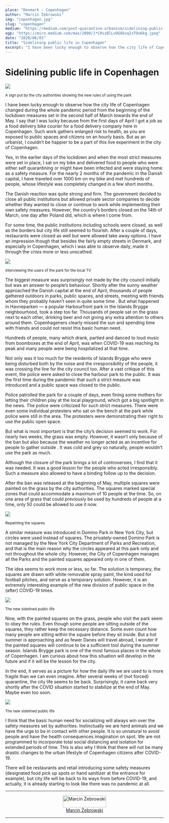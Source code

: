 ```yaml
---
place: "Denmark - Copenhagen"
author: "Marcin Żebrowski"
img: "copenhagen.jpg"
slug: "copenhagen"
medium: "https://medium.com/post-quarantine-urbanism/sidelining-public-life-in-copenhagen-8ee7b3c52ed5"
ogp: "https://miro.medium.com/max/2000/1*C0szBlLvOGOkxqIxTOo6kg.jpeg"
date: "2020/06/03"
title: "Sidelining public life in Copenhagen"
excerpt: "I have been lucky enough to observe how the city life of Copenhagen changed during the whole pandemic period from the beginning of the lockdown measures set ..."
---
```


**Sidelining public life in Copenhagen**
========================================

<img class="s t u gt ai" src="https://miro.medium.com/max/1400/1*v6aoZMnits8SwQGKGilvZA.jpeg"/>

<small>A sign put by the city authorities showing the new rules of using the park</small>

I have been lucky enough to observe how the city life of Copenhagen changed during the whole pandemic period from the beginning of the lockdown measures set in the second half of March towards the end of May. I say that I was lucky because from the first days of April I got a job as a food delivery bike courier for a food delivery company here in Copenhagen. Such work gathers enlarged risk to health, as you are exposed to public spaces and citizens on an hourly basis. But as an urbanist, I couldn’t be happier to be a part of this live experiment in the city of Copenhagen.

Yes, in the earlier days of the lockdown and when the most strict measures were set in place, I sat on my bike and delivered food to people who were either self quarantining or might have been infected and were staying home as a safety measure. For the nearly 2 months of the pandemic in the Danish capital, I have traveled over 1000 km on my bike and met hundreds of people, whose lifestyle was completely changed in a few short months.

The Danish reaction was quite strong and firm. The government decided to close all public institutions but allowed private sector companies to decide whether they wanted to close or continue to work while implementing their own safety measures. However, the country’s borders closed on the 14th of March, one day after Poland did, which is where I come from.

For some time, the public institutions including schools were closed, as well as the borders but city life still seemed to flourish. After a couple of days, restaurants were closed as well but were allowed take away options. I have an impression though that besides the fairly empty streets in Denmark, and especially in Copenhagen, which I was able to observe daily, made it through the crisis more or less unscathed.

<img class="s t u gt ai" src="https://miro.medium.com/max/2000/1*duTT_S3lDH8-nhKCd9RbsA.jpeg"/>

<small>Interviewing the users of the park for the local TV</small>

The biggest measure was surprisingly not made by the city council initially but was an answer to people’s behaviour. Shortly after the sunny weather approached the Danish capital at the end of April, thousands of people gathered outdoors in parks, public spaces, and streets, meeting with friends whom they probably haven’t seen in quite some time . But what happened in Havneparken — a popular Harbourfront park in the Islands Brygge neighbourhood, took a step too far. Thousands of people sat on the grass next to each other, drinking beer and not giving any extra attention to others around them. Copenhageners clearly missed the sun and spending time with friends and could not resist this basic human need.

Hundreds of people, many which drank, partied and danced to loud music from boomboxes at the end of April, was when COVID-19 was reaching its peak and many people were being hospitalized at that time.

Not only was it too much for the residents of Islands Brygge who were being disturbed both by the noise and the irresponsibility of the people, it was crossing the line for the city council too. After a vast critique of this event, the police were asked to close the harbour park to the public. It was the first time during the pandemic that such a strict measure was introduced and a public space was closed to the public.

Police patrolled the park for a couple of days, even fining some mothers for letting their children play at the local playground, which got a big spotlight in the news. The police were criticized for such strict measures. There were even some individual protesters who sat on the bench at the park while police were still in the area. The protesters were demonstrating their right to use the public open space.

But what is most important is that the city’s decision seemed to work. For nearly two weeks, the grass was empty. However, it wasn’t only because of the ban but also because the weather no longer acted as an incentive for people to gather outside . It was cold and grey so naturally, people wouldn’t use the park as much.

Although the closure of the park brings a lot of controversies, I find that it was needed. It was a good lesson for the people who acted irresponsibly. Such a measure also allowed to have a binding follow up to the decision.

After the ban was released at the beginning of May, multiple squares were painted on the grass by the city authorities. The squares marked special zones that could accommodate a maximum of 10 people at the time. So, on one area of grass that could previously be used by hundreds of people at a time, only 50 could be allowed to use it now.

<img class="s t u gt ai" src="https://miro.medium.com/max/2000/1*itJ_zaJmmDSuAXNNFLfY1w.jpeg"/>

<small>Repainting the squares</small>

A similar measure was introduced in Domino Park in New York City, but circles were used instead of squares. The privately-owned Domino Park is not managed by the New York City Department of Parks and Recreation, and that is the main reason why the circles appeared at this park only and not throughout the whole city. However, the City of Copenhagen manages all the Parks and the painted squares appeared only in one of them.

The idea seems to work more or less, so far. The solution is temporary, the squares are drawn with white removable spray paint, the kind used for football pitches, and serve as a temporary solution. However, it is an extremely interesting example of the new division of public space in the (after) COVID-19 times.

<img class="s t u gt ai" src="https://miro.medium.com/max/2000/1*C0szBlLvOGOkxqIxTOo6kg.jpeg"/>

<small>The new sidelined public life</small>

Now, with the painted squares on the grass, people who visit the park seem to obey the rules. Even though some people are sitting outside of the squares, they rather keep the necessary distance. Some even count how many people are sitting within the square before they sit inside. But a hot summer is approaching and as fewer Danes will travel abroad, I wonder if the painted squares will continue to be a sufficient tool during the summer season. Islands Brygge park is one of the most famous places in the whole of Copenhagen. I am curious about how this situation will develop in the future and if it will be the lesson for the city.

In the end, it serves as a picture for how the daily life we are used to is more fragile than we can even imagine. After several weeks of (not forced) quarantine, the city life seems to be back. Surprisingly, it came back very shortly after the COVID situation started to stabilize at the end of May. Maybe even too soon.

<img class="s t u gt ai" src="https://miro.medium.com/max/2000/1*XJtQ8uOX4b1AiWuytoUlOw.jpeg"/>

<small>The new sidelined public life</small>

I think that the basic human need for socializing will always win over the safety measures set by authorities. Instinctually we are herd animals and we have the urge to be in contact with other people. It is so unnatural to avoid people and have the health consequences imagination on spot. We are not programmed to incorporate total social distancing and isolation for extended periods of time. This is also why I think that there will not be many drastic changes to the urban lifestyle of Copenhagen citizens after COVID-19.

There will be restaurants and retail introducing some safety measures (designated food pick up spots or hand sanitizer at the entrance for example), but city life will be back to its ways from before COVID-19, and actually, it is already starting to look like there was no pandemic at all.

---

<div style="display: flex; margin-bottom: 2rem">
    <div style="margin: 0 auto; text-align: center">
        <img style="width:100%" alt="Marcin Żebrowski" src="https://miro.medium.com/fit/c/96/96/1*gAMPTYnihg3cXgOTSUkK6A.png"><br/>
        <a href="https://medium.com/@marcinzebrowski8?source=post_page-----8ee7b3c52ed5----------------------">Marcin Żebrowski</a>
    </div>
</div>

---